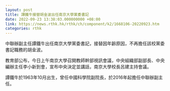 ```yaml
---
layout: post
title: 譚鐵牛接替胡金波出任南京大學黨委書記
date: 2022-09-23 13:38:03.000000000 +08:00
link: https://news.rthk.hk/rthk/ch/component/k2/1668106-20220923.htm
categories: rthk
---
```


中聯辦副主任譚鐵牛出任南京大學黨委書記，接替因年齡原因，不再擔任該校黨委書記職務的胡金波。

教育部公布，今日上午南京大學召開教師幹部視訊會議，中央組織部副部長、中央編辦主任李小新到會，宣布中央決定並講話，南京大學校長呂建主持會議。

譚鐵牛於1963年10月出生，曾任中國科學院副院長，於2016年起擔任中聯辦副主任。
